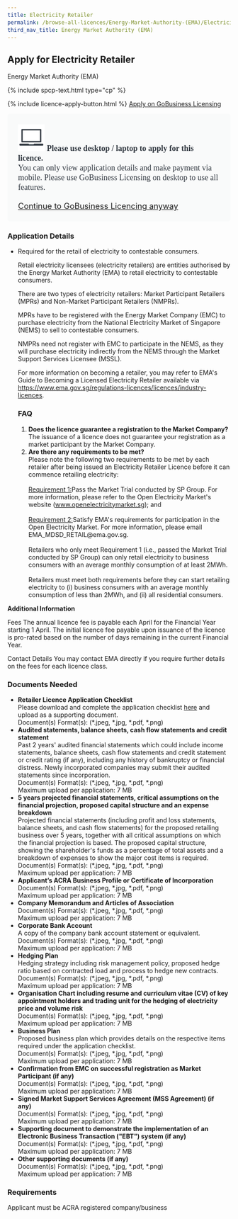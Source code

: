 ```yaml
---
title: Electricity Retailer
permalink: /browse-all-licences/Energy-Market-Authority-(EMA)/Electricity-Retailer
third_nav_title: Energy Market Authority (EMA)
---
```


## Apply for Electricity Retailer

Energy Market Authority (EMA)

{% include spcp-text.html type="cp" %}

{% include licence-apply-button.html %}
<a class="btn" id = "desktopNotice" href="https://licence1.business.gov.sg/feportal/web/frontier/eAdvisor?redirection=true&selectedLicenceIds=281" target="_blank" rel="noopener">Apply on GoBusiness Licensing</a>
<div id = "mobileNotice" style="background: #F9FAFA; border-radius: 5px; width: auto; height: auto; padding: 24px 24px; font-size: 18px; color: #313840;">
<img src="/images/laptop.svg" alt="" style="height: 60px; width: 60px; margin-left: 0px;">
<span style="font-weight: bold; font-family: hknova-bold; font-size: 18px; ">Please use desktop / laptop to apply for this licence.</span><br>
<span style="font-family: hknova-regular;">You can only view application details and make payment via mobile. Please use GoBusiness Licensing on desktop to use all features.</span><br><br>
<a id="mobileNotice" href="https://licence1.business.gov.sg/feportal/web/frontier/eAdvisor?redirection=true&selectedLicenceIds=281" target="_blank" rel="noopener">Continue to GoBusiness Licencing anyway</a> 
</div>

<H3>Application Details</H3>

<ul>
<li>Required for the retail of electricity to contestable consumers.<p>Retail electricity licensees (electricity retailers) are entities authorised by the Energy Market Authority (EMA) to retail electricity to contestable consumers.</p>
<p>There are two types of electricity retailers: Market Participant Retailers (MPRs) and Non-Market Participant Retailers (NMPRs).</p>
<p>MPRs have to be registered with the Energy Market Company (EMC) to purchase electricity from the National Electricity Market of Singapore (NEMS) to sell to contestable consumers.</p>
<p>NMPRs need not register with EMC to participate in the NEMS, as they will purchase electricity indirectly from the NEMS through the Market Support Services Licensee (MSSL).</p>
<p>For more information on becoming a retailer, you may refer to EMA&apos;s Guide to Becoming a Licensed Electricity Retailer available via <a href="https://www.ema.gov.sg/regulations-licences/licences/industry-licences" target="_blank" rel="noopener">https://www.ema.gov.sg/regulations-licences/licences/industry-licences</a>.</p>
<h3>FAQ</h3>
<ol>
<li><strong>Does the licence guarantee a registration to the Market Company?</strong><br>The issuance of a licence does not guarantee your registration as a market participant by the Market Company.</li>
<li><strong>Are there any requirements to be met?</strong><br>Please note the following two requirements to be met by each retailer after being issued an Electricity Retailer Licence before it can commence retailing electricity:<br><br><u>Requirement 1:</u>Pass the Market Trial conducted by SP Group. For more information, please refer to the Open Electricity Market&apos;s website (<a href="https://www.openelectricitymarket.sg/" target="_blank" rel="noopener">www.openelectricitymarket.sg</a>); and&nbsp;<br><br><u>Requirement 2:</u>Satisfy EMA&apos;s requirements for participation in the Open Electricity Market. For more information, please email EMA_MDSD_RETAIL@ema.gov.sg.&nbsp;<br><br>Retailers who only meet Requirement 1 (i.e., passed the Market Trial conducted by SP Group) can only retail electricity to business consumers with an average monthly consumption of at least 2MWh.&nbsp;<br><br>Retailers must meet both requirements before they can start retailing electricity to (i) business consumers with an average monthly consumption of less than 2MWh, and (ii) all residential consumers.</li>
</ol>
</li>
</ul>

<strong>Additional Information</strong>

Fees
The annual licence fee is payable each April for the Financial Year starting 1 April. The initial licence fee payable upon issuance of the licence is pro-rated based on the number of days remaining in the current Financial Year.

Contact Details
You may contact EMA directly if you require further details on the fees for each licence class.

<H3>Documents Needed</H3>

<ul> 
<li><strong>Retailer Licence Application Checklist</strong><br>Please download and complete the application checklist&nbsp;<a href="https://www.ema.gov.sg/regulations-licences/licences/industry-licences">here</a> and upload as a supporting document.<br>Document(s) Format(s): (*.jpeg, *.jpg, *.pdf, *.png)</li> 
<li><strong>Audited statements, balance sheets, cash flow statements and credit statement</strong><br>Past 2 years&apos; audited financial statements which could include income statements, balance sheets, cash flow statements and credit statement or credit rating (if any), including any history of bankruptcy or financial distress. Newly incorporated companies may submit their audited statements since incorporation.<br>Document(s) Format(s): (*.jpeg, *.jpg, *.pdf, *.png)<br>Maximum upload per application: 7 MB</li> 
<li><strong>5 years projected financial statements, critical assumptions on the financial projection, proposed capital structure and an expense breakdown</strong><br>Projected financial statements (including profit and loss statements, balance sheets, and cash flow statements) for the proposed retailing business over 5 years, together with all critical assumptions on which the financial projection is based. The proposed capital structure, showing the shareholder&apos;s funds as a percentage of total assets and a breakdown of expenses to show the major cost items is required.<br>Document(s) Format(s): (*.jpeg, *.jpg, *.pdf, *.png)<br>Maximum upload per application: 7 MB</li> 
<li><strong>Applicant&rsquo;s ACRA Business Profile or Certificate of Incorporation</strong><br>Document(s) Format(s): (*.jpeg, *.jpg, *.pdf, *.png)<br>Maximum upload per application: 7 MB</li> 
<li><strong>Company Memorandum and Articles of Association</strong>&nbsp;<br>Document(s) Format(s): (*.jpeg, *.jpg, *.pdf, *.png)<br>Maximum upload per application: 7 MB</li> 
<li><strong>Corporate Bank Account</strong><br>A copy of the company bank account statement or equivalent.<br>Document(s) Format(s): (*.jpeg, *.jpg, *.pdf, *.png)<br>Maximum upload per application: 7 MB</li> 
<li><strong>Hedging Plan</strong><br>Hedging strategy including risk management policy, proposed hedge ratio based on contracted load and process to hedge new contracts.<br>Document(s) Format(s): (*.jpeg, *.jpg, *.pdf, *.png)<br>Maximum upload per application: 7 MB</li> 
<li><strong>Organisation Chart including resume and curriculum vitae (CV) of key appointment holders and trading unit for the hedging of electricity price and volume risk</strong><br>Document(s) Format(s): (*.jpeg, *.jpg, *.pdf, *.png)<br>Maximum upload per application: 7 MB</li> 
<li><strong>Business Plan</strong><br>Proposed business plan which provides details on the respective items required under the application checklist.<br>Document(s) Format(s): (*.jpeg, *.jpg, *.pdf, *.png)<br>Maximum upload per application: 7 MB</li> 
<li><strong>Confirmation from EMC on successful registration as Market Participant (if any)</strong>&nbsp;<br>Document(s) Format(s): (*.jpeg, *.jpg, *.pdf, *.png)<br>Maximum upload per application: 7 MB</li> 
<li><strong>Signed Market Support Services Agreement (MSS Agreement) (if any)</strong>&nbsp;<br>Document(s) Format(s): (*.jpeg, *.jpg, *.pdf, *.png)<br>Maximum upload per application: 7 MB</li> 
<li><strong>Supporting document to demonstrate the implementation of an Electronic Business Transaction (&quot;EBT&quot;) system (if any)</strong>&nbsp;<br>Document(s) Format(s): (*.jpeg, *.jpg, *.pdf, *.png)<br>Maximum upload per application: 7 MB</li> 
<li><strong>Other supporting documents (if any)</strong>&nbsp;<br>Document(s) Format(s): (*.jpeg, *.jpg, *.pdf, *.png)<br>Maximum upload per application: 7 MB</li> 
</ul>

<H3>Requirements</H3>

Applicant must be ACRA registered company/business

